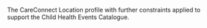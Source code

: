 The CareConnect Location profile with further constraints applied to support the Child Health Events Catalogue.